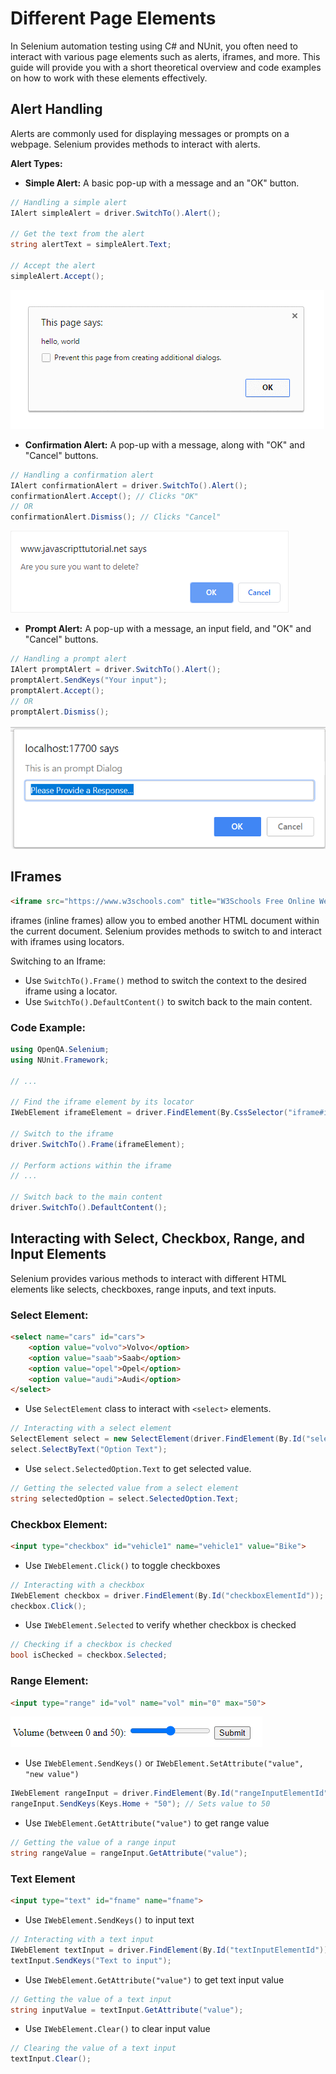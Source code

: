 ﻿# Different Page Elements

In Selenium automation testing using C# and NUnit, you often need to interact with various page elements such as 
alerts, iframes, and more. This guide will provide you with a short theoretical overview and code examples on how 
to work with these elements effectively.

## Alert Handling

Alerts are commonly used for displaying messages or prompts on a webpage. Selenium provides methods to interact 
with alerts.

**Alert Types:**
- **Simple Alert:** A basic pop-up with a message and an "OK" button. 
```csharp
// Handling a simple alert
IAlert simpleAlert = driver.SwitchTo().Alert();

// Get the text from the alert
string alertText = simpleAlert.Text;

// Accept the alert
simpleAlert.Accept();
```
![Simple Alert](./Resources/simpleAlert.png)
- **Confirmation Alert:** A pop-up with a message, along with "OK" and "Cancel" buttons.
```csharp
// Handling a confirmation alert
IAlert confirmationAlert = driver.SwitchTo().Alert();
confirmationAlert.Accept(); // Clicks "OK"
// OR
confirmationAlert.Dismiss(); // Clicks "Cancel"
```
![Confirmation Alert](./Resources/confirmationAlert.png)
- **Prompt Alert:** A pop-up with a message, an input field, and "OK" and "Cancel" buttons.
```csharp
// Handling a prompt alert
IAlert promptAlert = driver.SwitchTo().Alert();
promptAlert.SendKeys("Your input");
promptAlert.Accept();
// OR
promptAlert.Dismiss();
```
![Prompt Alert](./Resources/promptAlert.png)

## IFrames

```html
<iframe src="https://www.w3schools.com" title="W3Schools Free Online Web Tutorials"></iframe>
```
iframes (inline frames) allow you to embed another HTML document within the current document. Selenium provides methods 
to switch to and interact with iframes using locators.

Switching to an Iframe:
- Use `SwitchTo().Frame()` method to switch the context to the desired iframe using a locator.
- Use `SwitchTo().DefaultContent()` to switch back to the main content.

### Code Example:

```csharp
using OpenQA.Selenium;
using NUnit.Framework;

// ...

// Find the iframe element by its locator
IWebElement iframeElement = driver.FindElement(By.CssSelector("iframe#iframeId"));

// Switch to the iframe
driver.SwitchTo().Frame(iframeElement);

// Perform actions within the iframe
// ...

// Switch back to the main content
driver.SwitchTo().DefaultContent();
```

## Interacting with Select, Checkbox, Range, and Input Elements

Selenium provides various methods to interact with different HTML elements like selects, checkboxes, range inputs, 
and text inputs.

### Select Element:

```html
<select name="cars" id="cars">
    <option value="volvo">Volvo</option>
    <option value="saab">Saab</option>
    <option value="opel">Opel</option>
    <option value="audi">Audi</option>
</select>
```

- Use `SelectElement` class to interact with `<select>` elements.
```csharp
// Interacting with a select element
SelectElement select = new SelectElement(driver.FindElement(By.Id("selectElementId")));
select.SelectByText("Option Text");
```
- Use `select.SelectedOption.Text` to get selected value.

```csharp
// Getting the selected value from a select element
string selectedOption = select.SelectedOption.Text;
```

### Checkbox Element:

```html
<input type="checkbox" id="vehicle1" name="vehicle1" value="Bike">
```

- Use `IWebElement.Click()` to toggle checkboxes
```csharp
// Interacting with a checkbox
IWebElement checkbox = driver.FindElement(By.Id("checkboxElementId"));
checkbox.Click();
```
- Use `IWebElement.Selected` to verify whether checkbox is checked
```csharp
// Checking if a checkbox is checked
bool isChecked = checkbox.Selected;
```

### Range Element:

```html
<input type="range" id="vol" name="vol" min="0" max="50">
```
![Range](./Resources/rangeElement.png)

- Use `IWebElement.SendKeys()` or `IWebElement.SetAttribute("value", "new value")`
```csharp
IWebElement rangeInput = driver.FindElement(By.Id("rangeInputElementId"));
rangeInput.SendKeys(Keys.Home + "50"); // Sets value to 50
```
- Use `IWebElement.GetAttribute("value")` to get range value
```csharp
// Getting the value of a range input
string rangeValue = rangeInput.GetAttribute("value");
```

### Text Element

```html
<input type="text" id="fname" name="fname">
```

- Use `IWebElement.SendKeys()` to input text
```csharp
// Interacting with a text input
IWebElement textInput = driver.FindElement(By.Id("textInputElementId"));
textInput.SendKeys("Text to input");
```
- Use `IWebElement.GetAttribute("value")` to get text input value
```csharp
// Getting the value of a text input
string inputValue = textInput.GetAttribute("value");
```
- Use `IWebElement.Clear()` to clear input value
```csharp
// Clearing the value of a text input
textInput.Clear();
```
